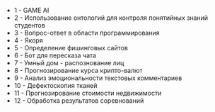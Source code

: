 - 1 - GAME AI
- 2 - Использование онтологий для контроля понятийных знаний студентов
- 3 - Вопрос-ответ в области программирования
- 4 - Якоря
- 5 - Определение фишинговых сайтов
- 6 - Бот для пересказа чата
- 7 - Умный дом - распознование лиц
- 8 - Прогнозирование курса крипто-валют
- 9 - Анализ эмоциональности текстовых комментариев
- 10 - Дефектоскопия тканей
- 11 - Прогнозирование стоимости недвижимости
- 12 - Обработка результатов соревнований
